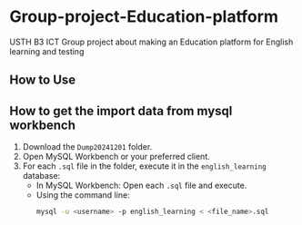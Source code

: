 # Group-project-Education-platform
USTH B3 ICT Group project about making an Education platform for English learning and testing


## How to Use 
## How to get the import data from mysql workbench 

1. Download the `Dump20241201` folder.
2. Open MySQL Workbench or your preferred client.
3. For each `.sql` file in the folder, execute it in the `english_learning` database:
   - In MySQL Workbench: Open each `.sql` file and execute.
   - Using the command line:
     ```bash
     mysql -u <username> -p english_learning < <file_name>.sql
     ```